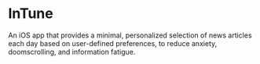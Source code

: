 # InTune
An iOS app that provides a minimal, personalized selection of news articles each day based on user-defined preferences, to reduce anxiety, doomscrolling, and information fatigue.
